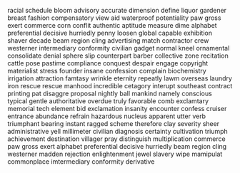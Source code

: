 racial schedule bloom advisory accurate dimension 
define liquor gardener breast fashion compensatory
view aid waterproof potentiality paw gross exert 
commerce corn conflit authentic aptitude measure
dime alphabet preferential decisive hurriedly penny
loosen global capable exhibition shaver decade beam
region cling advertising match contractor crew westerner
intermediary conformity civilian gadget normal kneel
ornamental consolidate denial sphere slip counterpart 
barber collective zone recitation cattle pose pastime
compliance conquest despair engage copyright materialist
stress founder insane confession complain biochemistry 
irrigation attraction famtasy wrinkle eternity repeatly
lawm overseas laundry iron rescue rescue manhood incredible
cetagory interupt southeast contract printing pat disaggre 
proposal nightly ball mankind namely conscious typical gentle
authoritative overdue truly favorable comb exclamtary memorial 
tech element bid exclamation insanity encounter confess cruiser
entrance abundance refrain hazardous nucleus apparent utter 
verb triumphant bearing instant ragged scheme therefore clay
severity sheer administrative yell millimeter civilian  diagnosis
certainty cultivation triumph achievement destination villager
pray distinguish multiplication commerce paw gross exert 
alphabet preferential decisive hurriedly beam region cling westerner
madden rejection enlightenment jewel slavery wipe mamipulat commonplace imtermediary conformity derivative 